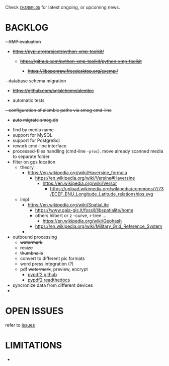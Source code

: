 
Check
[`CHANGELOG`](https://github.com/kr-g/smog/blob/main/CHANGELOG.md)
for latest ongoing, or upcoming news.


# BACKLOG

<del>
- XMP evaluation
  
  - https://pypi.org/project/python-xmp-toolkit/
  
    - https://github.com/python-xmp-toolkit/python-xmp-toolkit
  
      - https://libopenraw.freedesktop.org/exempi/
</del>

<del>
- database schema migration

  - https://github.com/sqlalchemy/alembic
</del>

- automatic tests 

<del>
- configuration of alembic paths via smog cmd-line

  - auto migrate smog.db
</del>

- find by media name 
- support for MySQL
- support for PostgreSql
- rework cmd-line interface
- processed-files handling (cmd-line `-proc`). move already scanned media to separate folder
- filter on gps location
  - theory
    - https://en.wikipedia.org/wiki/Haversine_formula
      - https://en.wikipedia.org/wiki/Versine#Haversine
        - https://en.wikipedia.org/wiki/Versor
          - https://upload.wikimedia.org/wikipedia/commons/7/73/ECEF_ENU_Longitude_Latitude_relationships.svg
  - impl
    - https://en.wikipedia.org/wiki/SpatiaLite
      - https://www.gaia-gis.it/fossil/libspatialite/home
      - others hilbert or z -curve, r-tree ...
        - https://en.wikipedia.org/wiki/Geohash
      - https://en.wikipedia.org/wiki/Military_Grid_Reference_System
    - 
- outbound processing
  - ~~watermark~~
  - ~~resize~~
  - ~~thumbnails~~
  - convert to different pic formats
  - word press integration (?)
  - pdf ~~watermark~~, preview, encrypt
    - [pypdf2 github](https://github.com/py-pdf/PyPDF2)
    - [pypdf2 readthedocs](https://pypdf2.readthedocs.io/en/latest/)
- syncronize data from different devices
- 


# OPEN ISSUES

refer to [issues](https://github.com/kr-g/smog/issues)


# LIMITATIONS

- 


